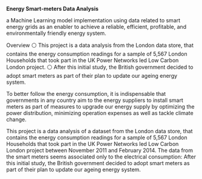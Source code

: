 **Energy Smart-meters Data Analysis**

a Machine Learning model implementation using data related to smart energy grids as an
enabler to achieve a reliable, efficient, profitable, and environmentally friendly energy
system.



Overview
⚪ This project is a data analysis from the London data store, that contains the energy consumption readings for a sample of 5,567 London Households that took part in the           UK Power Networks led Low Carbon London project.
⚪ After this initial study, the British government decided to adopt smart meters as part of their plan to update our ageing energy system.

To better follow the energy consumption, it is indispensable that governments in any country aim to the energy suppliers to install smart meters as part of measures to upgrade our energy supply by optimizing the power distribution, minimizing operation expenses as well as tackle climate change.

This project is a data analysis of a dataset from the London data store, that contains the energy consumption readings for a sample of 5,567 London Households that took part in the UK Power Networks led Low Carbon London project between November 2011 and February 2014. The data from the smart meters seems associated only to the electrical consumption: After this initial study, the British government decided to adopt smart meters as part of their plan to update our ageing energy system.
